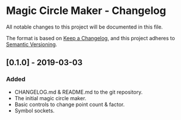 # Magic Circle Maker - Changelog
All notable changes to this project will be documented in this file.

The format is based on [Keep a Changelog](https://keepachangelog.com/en/1.0.0/),
and this project adheres to [Semantic Versioning](https://semver.org/spec/v2.0.0.html).

## [0.1.0] - 2019-03-03
### Added
* CHANGELOG.md & README.md to the git repository.
* The initial magic circle maker.
* Basic controls to change point count & factor.
* Symbol sockets.
